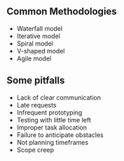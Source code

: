 ## Common Methodologies
- Waterfall model
- Iterative model
- Spiral model
- V-shaped model
- Agile model

## Some pitfalls
- Lack of clear communication
- Late requests
- Infrequent prototyping
- Testing with little time left
- Improper task allocation
- Failure to anticipate obstacles
- Not planning timeframes
- Scope creep 
